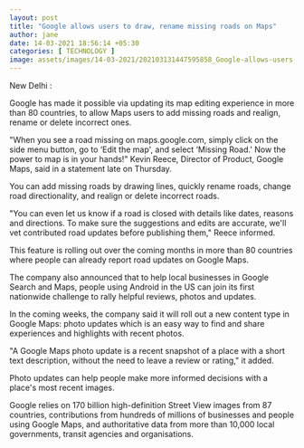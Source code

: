 ```yaml
---
layout: post
title: "Google allows users to draw, rename missing roads on Maps"
author: jane 
date: 14-03-2021 18:56:14 +05:30 
categories: [ TECHNOLOGY ] 
image: assets/images/14-03-2021/202103131447595858_Google-allows-users-to-draw-rename-missing-roads-on-Maps_SECVPF.gif
---
```

New Delhi :

Google has made it possible via updating its map editing experience in more than 80 countries, to allow Maps users to add missing roads and realign, rename or delete incorrect ones.





"When you see a road missing on maps.google.com, simply click on the side menu button, go to ‘Edit the map', and select ‘Missing Road.' Now the power to map is in your hands!" Kevin Reece, Director of Product, Google Maps, said in a statement late on Thursday.





You can add missing roads by drawing lines, quickly rename roads, change road directionality, and realign or delete incorrect roads.





"You can even let us know if a road is closed with details like dates, reasons and directions. To make sure the suggestions and edits are accurate, we'll vet contributed road updates before publishing them," Reece informed.





This feature is rolling out over the coming months in more than 80 countries where people can already report road updates on Google Maps.





The company also announced that to help local businesses in Google Search and Maps, people using Android in the US can join its first nationwide challenge to rally helpful reviews, photos and updates.





In the coming weeks, the company said it will roll out a new content type in Google Maps: photo updates which is an easy way to find and share experiences and highlights with recent photos.





"A Google Maps photo update is a recent snapshot of a place with a short text description, without the need to leave a review or rating," it added.





Photo updates can help people make more informed decisions with a place's most recent images.





Google relies on 170 billion high-definition Street View images from 87 countries, contributions from hundreds of millions of businesses and people using Google Maps, and authoritative data from more than 10,000 local governments, transit agencies and organisations.